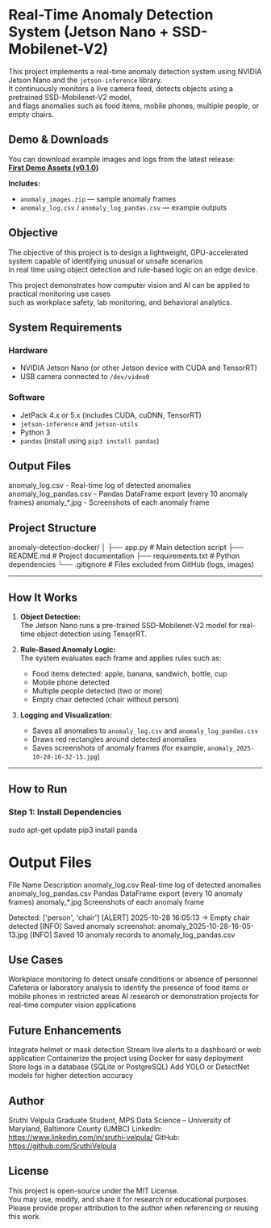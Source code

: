 # Real-Time Anomaly Detection System (Jetson Nano + SSD-Mobilenet-V2)

This project implements a real-time anomaly detection system using NVIDIA Jetson Nano and the `jetson-inference` library.  
It continuously monitors a live camera feed, detects objects using a pretrained SSD-Mobilenet-V2 model,  
and flags anomalies such as food items, mobile phones, multiple people, or empty chairs.

## Demo & Downloads
You can download example images and logs from the latest release:  
[**First Demo Assets (v0.1.0)**](https://github.com/SruthiVelpula/anomaly_detection/releases/tag/v0.1.0)

**Includes:**
- `anomaly_images.zip` — sample anomaly frames  
- `anomaly_log.csv` / `anomaly_log_pandas.csv` — example outputs



## Objective

The objective of this project is to design a lightweight, GPU-accelerated system capable of identifying unusual or unsafe scenarios  
in real time using object detection and rule-based logic on an edge device.

This project demonstrates how computer vision and AI can be applied to practical monitoring use cases  
such as workplace safety, lab monitoring, and behavioral analytics.


## System Requirements

### Hardware
- NVIDIA Jetson Nano (or other Jetson device with CUDA and TensorRT)
- USB camera connected to `/dev/video0`

### Software
- JetPack 4.x or 5.x (includes CUDA, cuDNN, TensorRT)
- `jetson-inference` and `jetson-utils`
- Python 3
- `pandas` (install using `pip3 install pandas`)


## Output Files
anomaly_log.csv - Real-time log of detected anomalies
anomaly_log_pandas.csv - Pandas DataFrame export (every 10 anomaly frames)
anomaly_*.jpg - Screenshots of each anomaly frame

## Project Structure

anomaly-detection-docker/
│
├── app.py # Main detection script
├── README.md # Project documentation
├── requirements.txt # Python dependencies
└── .gitignore # Files excluded from GitHub (logs, images)

---

## How It Works

1. **Object Detection:**  
   The Jetson Nano runs a pre-trained SSD-Mobilenet-V2 model for real-time object detection using TensorRT.

2. **Rule-Based Anomaly Logic:**  
   The system evaluates each frame and applies rules such as:
   - Food items detected: apple, banana, sandwich, bottle, cup  
   - Mobile phone detected  
   - Multiple people detected (two or more)  
   - Empty chair detected (chair without person)

3. **Logging and Visualization:**  
   - Saves all anomalies to `anomaly_log.csv` and `anomaly_log_pandas.csv`  
   - Draws red rectangles around detected anomalies  
   - Saves screenshots of anomaly frames (for example, `anomaly_2025-10-28-16-32-15.jpg`)

---

## How to Run

### Step 1: Install Dependencies

sudo apt-get update
pip3 install panda

# Output Files
File Name	                Description
anomaly_log.csv	          Real-time log of detected anomalies
anomaly_log_pandas.csv	    Pandas DataFrame export (every 10 anomaly frames)
anomaly_*.jpg	             Screenshots of each anomaly frame

Detected: ['person', 'chair']
[ALERT] 2025-10-28 16:05:13 -> Empty chair detected
[INFO] Saved anomaly screenshot: anomaly_2025-10-28-16-05-13.jpg
[INFO] Saved 10 anomaly records to anomaly_log_pandas.csv




## Use Cases
Workplace monitoring to detect unsafe conditions or absence of personnel
Cafeteria or laboratory analysis to identify the presence of food items or mobile phones in restricted areas
AI research or demonstration projects for real-time computer vision applications

## Future Enhancements
Integrate helmet or mask detection
Stream live alerts to a dashboard or web application
Containerize the project using Docker for easy deployment
Store logs in a database (SQLite or PostgreSQL)
Add YOLO or DetectNet models for higher detection accuracy

## Author
Sruthi Velpula
Graduate Student, MPS Data Science – University of Maryland, Baltimore County (UMBC)
LinkedIn: https://www.linkedin.com/in/sruthi-velpula/
GitHub: https://github.com/SruthiVelpula


## License

This project is open-source under the MIT License.  
You may use, modify, and share it for research or educational purposes.  
Please provide proper attribution to the author when referencing or reusing this work.
